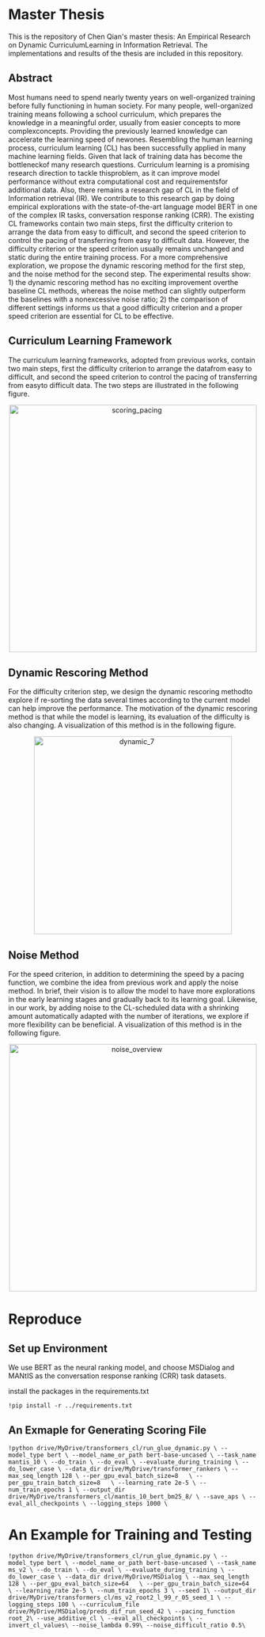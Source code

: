 # Master Thesis
This is the repository of Chen Qian's master thesis: An Empirical Research on Dynamic CurriculumLearning in Information Retrieval. The implementations and results of the thesis are included in this repository.

## Abstract
Most humans need to spend nearly twenty years on well-organized training before fully functioning in human society. For many people, well-organized training means following a school curriculum, which prepares the knowledge in a meaningful order, usually from easier concepts to more complexconcepts. Providing the previously learned knowledge can accelerate the learning speed of newones. Resembling the human learning process, curriculum learning (CL) has been successfully applied in many machine learning fields. Given that lack of training data has become the bottleneckof many research questions. Curriculum learning is a promising research direction to tackle thisproblem, as it can improve model performance without extra computational cost and requirementsfor additional data. Also, there remains a research gap of CL in the field of Information retrieval (IR). We contribute to this research gap by doing empirical explorations with the state-of-the-art language model BERT in one of the complex IR tasks, conversation response ranking (CRR). The existing CL frameworks contain two main steps, first the difficulty criterion to arrange the data from easy to difficult, and second the speed criterion to control the pacing of transferring from easy to difficult data. However, the difficulty criterion or the speed criterion usually remains unchanged and static during the entire training process. For a more comprehensive exploration, we propose the dynamic rescoring method for the first step, and the noise method for the second step. The experimental results show: 1) the dynamic rescoring method has no exciting improvement overthe baseline CL methods, whereas the noise method can slightly outperform the baselines with a nonexcessive noise ratio; 2) the comparison of different settings informs us that a good difficulty criterion and a proper speed criterion are essential for CL to be effective.

## Curriculum Learning Framework
The curriculum learning frameworks, adopted from previous works, contain two main steps, first the difficulty criterion to arrange the datafrom easy to difficult, and second the speed criterion to control the pacing of transferring from easyto difficult data. The two steps are illustrated in the following figure.

<p align="center">
  <img width="500" alt="scoring_pacing" src="https://user-images.githubusercontent.com/56640848/133944675-56da538b-2ff9-4043-a446-8e097d85bf17.png">
</p>

## Dynamic Rescoring Method
For the difficulty criterion step, we design the dynamic rescoring methodto explore if  re-sorting  the  data  several  times  according  to  the  current  model  can  help  improve  the performance. The motivation of the dynamic rescoring method is that while the model is learning, its evaluation of the difficulty is also changing. A visualization of this method is in the following figure.

<p align="center">
  <img width="400" alt="dynamic_7" src="https://user-images.githubusercontent.com/56640848/133944635-6224b18d-d374-4f8b-b31c-fec576e6222a.png">
</p>  

## Noise Method
For the speed criterion, in addition to determining the speed by a pacing function, we combine the idea from previous work and apply the noise method. In brief, their vision is to allow the model to have more explorations in the early learning stages and gradually back to its learning goal. Likewise, in our work, by adding noise to the CL-scheduled data with a shrinking amount automatically adapted with the number of iterations, we explore if more flexibility can be beneficial. A visualization of this method is in the following figure.

<p align="center">
  <img width="500" alt="noise_overview" src="https://user-images.githubusercontent.com/56640848/133944627-e5e2a40a-8e7e-4513-a9b5-c7a44e5881de.png">
</p>

# Reproduce
## Set up Environment
We use BERT as the neural ranking model, and choose MSDialog and MANtIS as the conversation response ranking (CRR) task datasets.

install the packages in the requirements.txt

`!pip install -r ../requirements.txt`

## An Exmaple for Generating Scoring File

`!python drive/MyDrive/transformers_cl/run_glue_dynamic.py \
    --model_type bert \
    --model_name_or_path bert-base-uncased \
    --task_name  mantis_10 \
    --do_train \
    --do_eval \
    --evaluate_during_training \
    --do_lower_case \
    --data_dir drive/MyDrive/transformer_rankers \
    --max_seq_length 128 \
    --per_gpu_eval_batch_size=8   \
    --per_gpu_train_batch_size=8   \
    --learning_rate 2e-5 \
    --num_train_epochs 1 \
    --output_dir drive/MyDrive/transformers_cl/mantis_10_bert_bm25_8/ \
    --save_aps \
    --eval_all_checkpoints \
    --logging_steps 1000 \
    `

# An Example for Training and Testing

`!python drive/MyDrive/transformers_cl/run_glue_dynamic.py \
    --model_type bert \
    --model_name_or_path bert-base-uncased \
    --task_name  ms_v2 \
    --do_train \
    --do_eval \
    --evaluate_during_training \
    --do_lower_case \
    --data_dir drive/MyDrive/MSDialog \
    --max_seq_length 128 \
    --per_gpu_eval_batch_size=64   \
    --per_gpu_train_batch_size=64   \
    --learning_rate 2e-5 \
    --num_train_epochs 3 \
    --seed 1\
    --output_dir drive/MyDrive/transformers_cl/ms_v2_root2_l_99_r_05_seed_1 \
    --logging_steps 100 \
    --curriculum_file  drive/MyDrive/MSDialog/preds_dif_run_seed_42 \
    --pacing_function root_2\
    --use_additive_cl \
    --eval_all_checkpoints \
    --invert_cl_values\
    --noise_lambda 0.99\
    --noise_difficult_ratio 0.5\
    `
